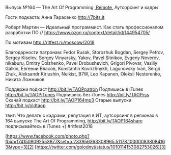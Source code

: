 Выпуск №164 — The Art Of Programming [ Remote ]() Аутсорсинг и кадры

Гости подкаста:
Анна Тарасенко http://7bits.it

Роберт Мартин — Идеальный программист. Как стать профессионалом разработки ПО // https://www.ozon.ru/context/detail/id/144954705/

По мотивам http://ritfest.ru/moscow/2018

Благодарности патронам:
Fedor Rusak, Storozhuk Bogdan, Sergey Petrov, Sergey Kiselev, Sergey Vinyarsky, Yakov, Pavel Sitnikov, Evgeny Neverov, nikaburu, Dmitry Dolzhenko, Pavel Drobushevich, Grigori Pivovar, Vasiliy Galkin, Евгений Власов, Konstantin Kovrizhnykh, Lagunovsky Ivan, Sergii Zhuk, Aleksandr Kiriushin, Neikist, B7W, Leo Kapanen, Oleksii Nesterenko, Никита Ложников
  
Поддержи подкаст http://bit.ly/TAOPpatron
Подпишись в iTunes http://bit.ly/TAOPiTunes
Подпишись без iTunes http://bit.ly/TAOPrss
Скачай подкаст http://bit.ly/TAOP164mp3
Старые выпуски http://bit.ly/oldtaop

твит: 
Что делать с кадрами, репутация в ИТ, аутсорсинг в регионах в 164 выпуске The Art Of Programming, http://bit.ly/TAOP164share подписывайтесь в iTunes +)  #ritfest2018

[https://www.facebook.com/photo.php?fbid=1741509092553677&set=a.233956363308965.51178.100000838084163&type=3][2]
[https://twitter.com/golodnyj/status/1010114153082753026][3]

[2]:	https://www.facebook.com/photo.php?fbid=1741509092553677&set=a.233956363308965.51178.100000838084163&type=3
[3]:	https://twitter.com/golodnyj/status/1010114153082753026